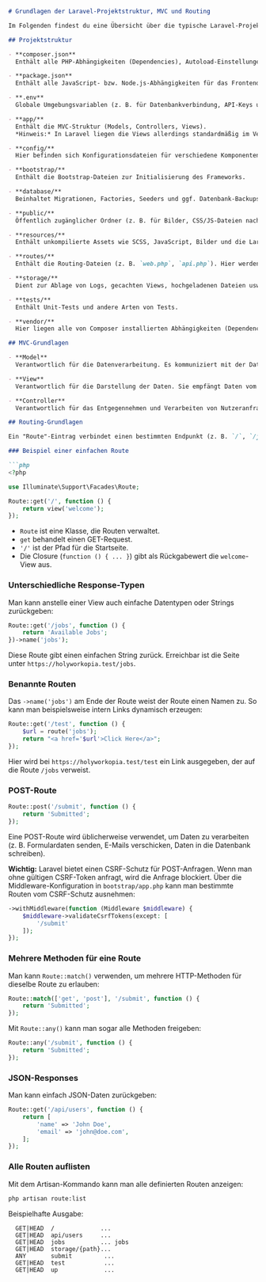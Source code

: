 ```markdown
# Grundlagen der Laravel-Projektstruktur, MVC und Routing

Im Folgenden findest du eine Übersicht über die typische Laravel-Projektstruktur sowie eine kurze Einführung in das MVC-Konzept und die grundlegende Handhabung von Routen.

## Projektstruktur

- **composer.json**  
  Enthält alle PHP-Abhängigkeiten (Dependencies), Autoload-Einstellungen, Skripte usw. für das Backend.

- **package.json**  
  Enthält alle JavaScript- bzw. Node.js-Abhängigkeiten für das Frontend. Ermöglicht das Ausführen von `npm`-Befehlen.

- **.env**  
  Globale Umgebungsvariablen (z. B. für Datenbankverbindung, API-Keys usw.).

- **app/**  
  Enthält die MVC-Struktur (Models, Controllers, Views).  
  *Hinweis:* In Laravel liegen die Views allerdings standardmäßig im Verzeichnis `resources/views`.

- **config/**  
  Hier befinden sich Konfigurationsdateien für verschiedene Komponenten (Datenbank, Mail, Services usw.).

- **bootstrap/**  
  Enthält die Bootstrap-Dateien zur Initialisierung des Frameworks.

- **database/**  
  Beinhaltet Migrationen, Factories, Seeders und ggf. Datenbank-Backups.

- **public/**  
  Öffentlich zugänglicher Ordner (z. B. für Bilder, CSS/JS-Dateien nach der Kompilierung).

- **resources/**  
  Enthält unkompilierte Assets wie SCSS, JavaScript, Bilder und die Laravel-Views (`resources/views`).

- **routes/**  
  Enthält die Routing-Dateien (z. B. `web.php`, `api.php`). Hier werden Endpunkte definiert.

- **storage/**  
  Dient zur Ablage von Logs, gecachten Views, hochgeladenen Dateien usw.

- **tests/**  
  Enthält Unit-Tests und andere Arten von Tests.

- **vendor/**  
  Hier liegen alle von Composer installierten Abhängigkeiten (Dependencies).

## MVC-Grundlagen

- **Model**  
  Verantwortlich für die Datenverarbeitung. Es kommuniziert mit der Datenbank, verarbeitet Anfragen vom Controller und stellt Daten für die Views bereit.

- **View**  
  Verantwortlich für die Darstellung der Daten. Sie empfängt Daten vom Model (über den Controller) und rendert diese für den Endnutzer.

- **Controller**  
  Verantwortlich für das Entgegennehmen und Verarbeiten von Nutzeranfragen (HTTP-Requests). Der Controller ruft Modelle auf, bereitet Daten auf und übergibt sie an die Views oder leitet zu anderen Routen weiter.

## Routing-Grundlagen

Ein "Route"-Eintrag verbindet einen bestimmten Endpunkt (z. B. `/`, `/jobs`, `/submit`) mit einer Aktion, in der Regel einer Funktion oder einem Controller-Methodenaufruf.

### Beispiel einer einfachen Route

```php
<?php

use Illuminate\Support\Facades\Route;

Route::get('/', function () {
    return view('welcome');
});
```

- `Route` ist eine Klasse, die Routen verwaltet.
- `get` behandelt einen GET-Request.
- `'/'` ist der Pfad für die Startseite.
- Die Closure (`function () { ... }`) gibt als Rückgabewert die `welcome`-View aus.

### Unterschiedliche Response-Typen

Man kann anstelle einer View auch einfache Datentypen oder Strings zurückgeben:

```php
Route::get('/jobs', function () {
    return 'Available Jobs';
})->name('jobs');
```

Diese Route gibt einen einfachen String zurück. Erreichbar ist die Seite unter `https://holyworkopia.test/jobs`.

### Benannte Routen

Das `->name('jobs')` am Ende der Route weist der Route einen Namen zu. So kann man beispielsweise intern Links dynamisch erzeugen:

```php
Route::get('/test', function () {
    $url = route('jobs');
    return "<a href='$url'>Click Here</a>";
});
```

Hier wird bei `https://holyworkopia.test/test` ein Link ausgegeben, der auf die Route `/jobs` verweist.

### POST-Route

```php
Route::post('/submit', function () {
    return 'Submitted';
});
```

Eine POST-Route wird üblicherweise verwendet, um Daten zu verarbeiten (z. B. Formulardaten senden, E-Mails verschicken, Daten in die Datenbank schreiben).

**Wichtig:** Laravel bietet einen CSRF-Schutz für POST-Anfragen. Wenn man ohne gültigen CSRF-Token anfragt, wird die Anfrage blockiert. Über die Middleware-Konfiguration in `bootstrap/app.php` kann man bestimmte Routen vom CSRF-Schutz ausnehmen:

```php
->withMiddleware(function (Middleware $middleware) {
    $middleware->validateCsrfTokens(except: [
        '/submit'
    ]);
});
```

### Mehrere Methoden für eine Route

Man kann `Route::match()` verwenden, um mehrere HTTP-Methoden für dieselbe Route zu erlauben:

```php
Route::match(['get', 'post'], '/submit', function () {
    return 'Submitted';
});
```

Mit `Route::any()` kann man sogar alle Methoden freigeben:

```php
Route::any('/submit', function () {
    return 'Submitted';
});
```

### JSON-Responses

Man kann einfach JSON-Daten zurückgeben:

```php
Route::get('/api/users', function () {
    return [
        'name' => 'John Doe',
        'email' => 'john@doe.com',
    ];
});
```

### Alle Routen auflisten

Mit dem Artisan-Kommando kann man alle definierten Routen anzeigen:

```bash
php artisan route:list
```

Beispielhafte Ausgabe:

```
  GET|HEAD  /             ...
  GET|HEAD  api/users     ...
  GET|HEAD  jobs          ... jobs
  GET|HEAD  storage/{path}...
  ANY       submit         ...
  GET|HEAD  test           ...
  GET|HEAD  up             ...
```
